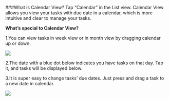 ###What is Calendar View? 
Tap “Calendar” in the List view. Calendar View allows you view your tasks with due date in a calendar, which is more intuitive and clear to manage your tasks. 




**What’s special to Calendar View?**

1.You can view tasks in week view or in month view by dragging calendar up or down. 

![](../images/iOScalendarview)

2.The date with a blue dot below indicates you have tasks on that day. Tap it, and tasks will be displayed below.

3.It is super easy to change tasks’ due dates. Just press and drag a task to a new date in calendar. 

![](../images/ioscalendarview1.png)